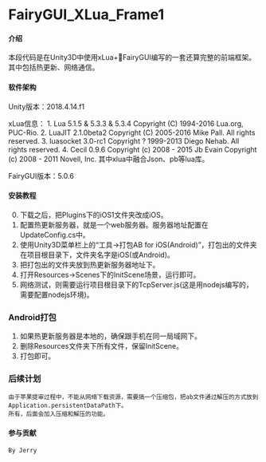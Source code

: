 # FairyGUI_XLua_Frame1

#### 介绍
本段代码是在Unity3D中使用xLua+FairyGUI编写的一套还算完整的前端框架。
其中包括热更新、网络通信。

#### 软件架构
Unity版本：2018.4.14.f1

xLua信息：
    1. Lua  5.1.5 & 5.3.3 & 5.3.4
       Copyright (C) 1994-2016 Lua.org, PUC-Rio.
    2. LuaJIT  2.1.0beta2 
       Copyright (C) 2005-2016 Mike Pall. All rights reserved.
    3. luasocket  3.0-rc1
       Copyright ? 1999-2013 Diego Nehab. All rights reserved.
    4. Cecil 0.9.6
       Copyright (c) 2008 - 2015 Jb Evain
       Copyright (c) 2008 - 2011 Novell, Inc.
    其中xlua中融合Json、pb等lua库。

FairyGUI版本：5.0.6

#### 安装教程
0.  下载之后，把Plugins下的iOS1文件夹改成iOS。
1.  配置热更新服务器，就是一个web服务器。服务器地址配置在UpdateConfig.cs中。
2.  使用Unity3D菜单栏上的“工具->打包AB for iOS(Android)”，打包出的文件夹在项目根目录下，文件夹名字是iOS(或Android)。
3.  把打包出的文件夹放到热更新服务器地址下。
4.  打开Resources->Scenes下的InitScene场景，运行即可。
5.  网络测试，则需要运行项目根目录下的TcpServer.js(这是用nodejs编写的，需要配置nodejs环境)。

### Android打包
1.  如果热更新服务器是本地的，确保跟手机在同一局域网下。
2.  删除Resources文件夹下所有文件，保留InitScene。
3.  打包即可。

### 后续计划
    由于苹果提审过程中，不能从网络下载资源，需要搞一个压缩包，把ab文件通过解压的方式放到Application.persistentDataPath下。
    所有，后面会加入压缩和解压的功能。
    
#### 参与贡献
    By Jerry
    